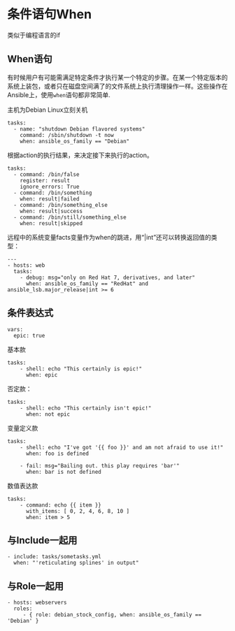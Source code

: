 # 条件语句When

类似于编程语言的if



## When语句


有时候用户有可能需满足特定条件才执行某一个特定的步骤。在某一个特定版本的系统上装包，或者只在磁盘空间满了的文件系统上执行清理操作一样。这些操作在Ansible上，使用`when`语句都非常简单.

主机为Debian Linux立刻关机
```
tasks:
  - name: "shutdown Debian flavored systems"
    command: /sbin/shutdown -t now
    when: ansible_os_family == "Debian"
```

根据action的执行结果，来决定接下来执行的action。

```
tasks:
  - command: /bin/false
    register: result
    ignore_errors: True
  - command: /bin/something
    when: result|failed
  - command: /bin/something_else
    when: result|success
  - command: /bin/still/something_else
    when: result|skipped
```

远程中的系统变量facts变量作为when的跳进，用“|int”还可以转换返回值的类型：
```
---
- hosts: web
  tasks:
    - debug: msg="only on Red Hat 7, derivatives, and later"
      when: ansible_os_family == "RedHat" and ansible_lsb.major_release|int >= 6
```


## 条件表达式

```
vars:
  epic: true
```

基本款
```
tasks:
    - shell: echo "This certainly is epic!"
      when: epic
```
否定款：
```
tasks:
    - shell: echo "This certainly isn't epic!"
      when: not epic
```
变量定义款
```
tasks:
    - shell: echo "I've got '{{ foo }}' and am not afraid to use it!"
      when: foo is defined

    - fail: msg="Bailing out. this play requires 'bar'"
      when: bar is not defined
```
数值表达款

```
tasks:
    - command: echo {{ item }}
      with_items: [ 0, 2, 4, 6, 8, 10 ]
      when: item > 5
```

## 与Include一起用

```
- include: tasks/sometasks.yml
  when: "'reticulating splines' in output"

```


## 与Role一起用
```
- hosts: webservers
  roles:
     - { role: debian_stock_config, when: ansible_os_family == 'Debian' }

```

